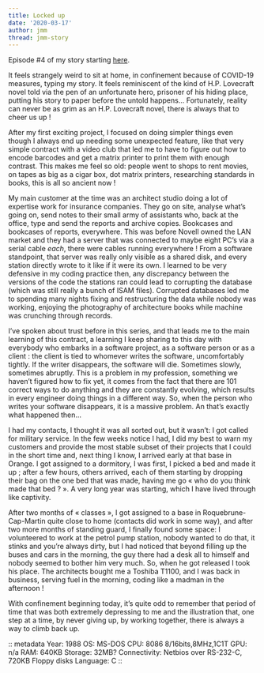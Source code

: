 ```yaml
---
title: Locked up
date: '2020-03-17'
author: jmm
thread: jmm-story
---
```

Episode #4 of my story starting [here](/posts/20200304-my-first-paid-job).

It feels strangely weird to sit at home, in confinement because of COVID-19 measures, typing my story. It feels reminiscent of the kind of H.P. Lovecraft novel told via the pen of an unfortunate hero, prisoner of his hiding place, putting his story to paper before the untold happens… Fortunately, reality can never be as grim as an H.P. Lovecraft novel, there is always that to cheer us up !

After my first exciting project, I focused on doing simpler things even though I always end up needing some unexpected feature, like that very simple contract with a video club that led me to have to figure out how to encode barcodes and get a matrix printer to print them with enough contrast. This makes me feel so old: people went to shops to rent movies, on tapes as big as a cigar box, dot matrix printers, researching standards in books, this is all so ancient now !

My main customer at the time was an architect studio doing a lot of expertise work for insurance companies. They go on site, analyse what’s going on, send notes to their small army of assistants who, back at the office, type and send the reports and archive copies. Bookcases and bookcases of reports, everywhere. This was before Novell owned the LAN market and they had a server that was connected to maybe eight PC’s via a serial cable _each_, there were cables running everywhere ! From a software standpoint, that server was really only visible as a shared disk, and every station directly wrote to it like if it were its own. I learned to be very defensive in my coding practice then, any discrepancy between the versions of the code the stations ran could lead to corrupting the database (which was still really a bunch of ISAM files). Corrupted databases led me to spending many nights fixing and restructuring the data while nobody was working, enjoying the photography of architecture books while machine was crunching through records.

I’ve spoken about trust before in this series, and that leads me to the main learning of this contract, a learning I keep sharing to this day with everybody who embarks in a software project, as a software person or as a client : the client is tied to whomever writes the software, uncomfortably tightly. If the writer disappears, the software will die. Sometimes slowly, sometimes abruptly. This is a problem in my profession, something we haven’t figured how to fix yet, it comes from the fact that there are 101 correct ways to do anything and they are constantly evolving, which results in every engineer doing things in a different way. So, when the person who writes your software disappears, it is a massive problem. An that’s exactly what happened then…

I had my contacts, I thought it was all sorted out, but it wasn’t: I got called for military service. In the few weeks notice I had, I did my best to warn my customers and provide the most stable subset of their projects that I could in the short time and, next thing I know, I arrived early at that base in Orange. I got assigned to a dormitory, I was first, I picked a bed and made it up ; after a few hours, others arrived, each of them starting by dropping their bag on the one bed that was made, having me go « who do you think made that bed ? ». A very long year was starting, which I have lived through like captivity.

After two months of « classes », I got assigned to a base in Roquebrune-Cap-Martin quite close to home (contacts did work in some way), and after two more months of standing guard, I finally found some space: I volunteered to work at the petrol pump station, nobody wanted to do that, it stinks and you’re always dirty, but I had noticed that beyond filling up the buses and cars in the morning, the guy there had a desk all to himself and nobody seemed to bother him very much. So, when he got released I took his place. The architects bought me a Toshiba T1100, and I was back in business, serving fuel in the morning, coding like a madman in the afternoon !

With confinement beginning today, it’s quite odd to remember that period of time that was both extremely depressing to me and the illustration that, one step at a time, by never giving up, by working together, there is always a way to climb back up.

:: metadata
Year: 1988
OS: MS-DOS
CPU: 8086 8/16bits,8MHz,1C1T
GPU: n/a
RAM: 640KB Storage: 32MB?
Connectivity: Netbios over RS-232-C, 720KB Floppy disks
Language: C
::
